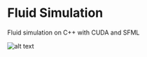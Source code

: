# Fluid Simulation
Fluid simulation on C++ with CUDA and SFML 

![alt text](https://habrastorage.org/webt/mn/fv/kr/mnfvkr1fxmlapnncgvimffqg6w0.png)
